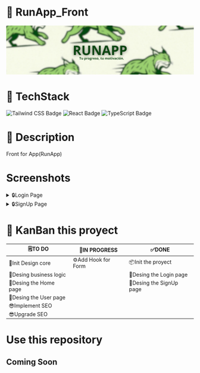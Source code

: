 # 👟 RunApp_Front

<img src="./images/RUNAPP.png" />

# 🧠 TechStack

<div display="flex">

![Tailwind CSS Badge](https://img.shields.io/badge/Tailwind%20CSS-06B6D4?logo=tailwindcss&logoColor=fff&style=for-the-badge)
![React Badge](https://img.shields.io/badge/React-61DAFB?logo=react&logoColor=000&style=for-the-badge)
![TypeScript Badge](https://img.shields.io/badge/TypeScript-3178C6?logo=typescript&logoColor=fff&style=for-the-badge)

</div>

# 📖 Description 

Front for App(RunApp)

# Screenshots

<details>
<summary>🔒Login Page</summary>
<br>
<img src="./images/loginv2.png"/>
</details>

<details>
<summary>🔒SignUp Page</summary>
<br>
<img src="./images/signupv1.png"/>
</details>


# 📑 KanBan this proyect 

| 🗒️TO DO | 🔨IN PROGRESS|✅DONE|
| --------------- | --------------- | --------------- |
|📁Init Design core  | ⚙️Add Hook for Form |📦Init the proyect|
|🧾Desing business logic  | |🎨Desing the Login page   |
|🎨Desing the Home page | |🎨Desing the SignUp page   |
|🎨Desing the User page | | |
|😎Implement SEO  | | |
|😎Upgrade SEO| | |


# Use this repository

## Coming Soon
